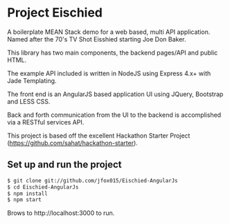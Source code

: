 # Project Eischied

A boilerplate MEAN Stack demo for a web based, multi API application. Named after the 70's TV Shot Eisshied starting Joe Don Baker.

This library has two main components, the backend pages/API and public HTML.

The example API included is written in NodeJS using Express 4.x+ with Jade Templating.

The front end is an AngularJS based application UI using JQuery, Bootstrap and LESS CSS.

Back and forth communication from the UI to the backend is accomplished via a RESTful services API.

This project is based off the excellent Hackathon Starter Project (https://github.com/sahat/hackathon-starter).

## Set up and run the project

```sh
$ git clone git://github.com/jfox015/Eischied-AngularJs
$ cd Eischied-AngularJs
$ npm install
$ npm start
```

Brows to http://localhost:3000 to run.